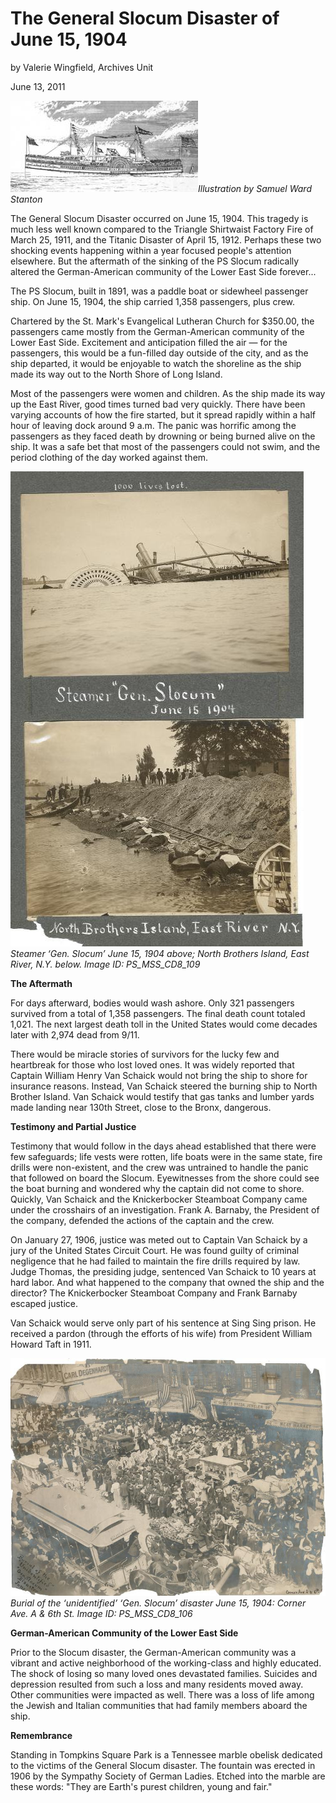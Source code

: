 The General Slocum Disaster of June 15, 1904
==

by Valerie Wingfield, Archives Unit

June 13, 2011

![PS General Slocum](../images/PS_General_Slocum.jpg)*Illustration by Samuel Ward Stanton*

The General Slocum Disaster occurred on June 15, 1904. This tragedy is much less well known compared to the Triangle Shirtwaist Factory Fire of March 25, 1911, and the Titanic Disaster of April 15, 1912. Perhaps these two shocking events happening within a year focused people's attention elsewhere. But the aftermath of the sinking of the PS Slocum radically altered the German-American community of the Lower East Side forever...    

The PS Slocum, built in 1891, was a paddle boat or sidewheel passenger ship. On June 15, 1904, the ship carried 1,358 passengers, plus crew.

Chartered by the St. Mark's Evangelical Lutheran Church for $350.00, the passengers came mostly from the German-American community of the Lower East Side. Excitement and anticipation filled the air — for the passengers, this would be a fun-filled day outside of the city, and as the ship departed, it would be enjoyable to watch the shoreline as the ship made its way out to the North Shore of Long Island.

Most of the passengers were women and children. As the ship made its way up the East River, good times turned bad very quickly. There have been varying accounts of how the fire started, but it spread rapidly within a half hour of leaving dock around 9 a.m. The panic was horrific among the passengers as they faced death by drowning or being burned alive on the ship. It was a safe bet that most of the passengers could not swim, and the period clothing of the day worked against them. 

![The Damage](../images/The_Damage.jpg)
*Steamer ‘Gen. Slocum’ June 15, 1904 above; North Brothers Island, East River, N.Y. below. Image ID: PS_MSS_CD8_109*


**The Aftermath**

For days afterward, bodies would wash ashore. Only 321 passengers survived from a total of 1,358 passengers. The final death count totaled 1,021. The next largest death toll in the United States would come decades later with 2,974 dead from 9/11.

There would be miracle stories of survivors for the lucky few and heartbreak for those who lost loved ones. It was widely reported that Captain William Henry Van Schaick would not bring the ship to shore for insurance reasons. Instead, Van Schaick steered the burning ship to North Brother Island. Van Schaick would testify that gas tanks and lumber yards made landing near 130th Street, close to the Bronx, dangerous.

**Testimony and Partial Justice**

Testimony that would follow in the days ahead established that there were few safeguards; life vests were rotten, life boats were in the same state, fire drills were non-existent, and the crew was untrained to handle the panic that followed on board the Slocum. Eyewitnesses from the shore could see the boat burning and wondered why the captain did not come to shore.  Quickly, Van Schaick and the Knickerbocker Steamboat Company came under the crosshairs of an investigation. Frank A. Barnaby, the President of the company, defended the actions of the captain and the crew.

On January 27, 1906, justice was meted out to Captain Van Schaick by a jury of the United States Circuit Court. He was found guilty of criminal negligence that he had failed to maintain the fire drills required by law. Judge Thomas, the presiding judge, sentenced Van Schaick to 10 years at hard labor. And what happened to the company that owned the ship and the director? The Knickerbocker Steamboat Company and Frank Barnaby escaped justice. 

Van Schaick would serve only part of his sentence at Sing Sing prison. He received a pardon (through the efforts of his wife) from President William Howard Taft in 1911. 

![Burial of the ‘unidentified’ ‘Gen. Slocum’ disaster June 15, 1904: Corner Ave. A & 6th St.](../images/Burial.jpg)
*Burial of the ‘unidentified’ ‘Gen. Slocum’ disaster June 15, 1904: Corner Ave. A & 6th St. Image ID: PS_MSS_CD8_106*

**German-American Community of the Lower East Side**

Prior to the Slocum disaster, the German-American community was a vibrant and active neighborhood of the working-class and highly educated. The shock of losing so many loved ones devastated families.  Suicides and depression resulted from such a loss and many residents moved away. Other communities were impacted as well. There was a loss of life among the Jewish and Italian communities that had family members aboard the ship.

**Remembrance**

Standing in Tompkins Square Park is a Tennessee marble obelisk dedicated to the victims of the General Slocum disaster. The fountain was erected in 1906 by the Sympathy Society of German Ladies. Etched into the marble are these words: "They are Earth's purest children, young and fair." 
